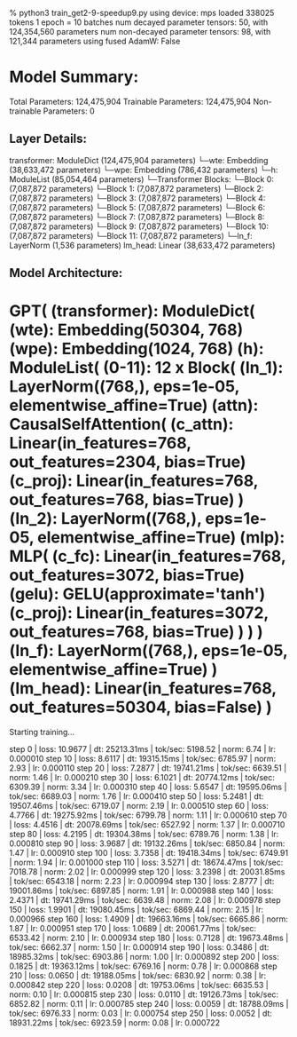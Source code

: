  % python3 train_get2-9-speedup9.py
using device: mps
loaded 338025 tokens
1 epoch = 10 batches
num decayed parameter tensors: 50, with 124,354,560 parameters
num non-decayed parameter tensors: 98, with 121,344 parameters
using fused AdamW: False

Model Summary:
==================================================

Total Parameters: 124,475,904
Trainable Parameters: 124,475,904
Non-trainable Parameters: 0

Layer Details:
--------------------------------------------------
transformer: ModuleDict (124,475,904 parameters)
  └─wte: Embedding (38,633,472 parameters)
  └─wpe: Embedding (786,432 parameters)
  └─h: ModuleList (85,054,464 parameters)
    └─Transformer Blocks:
      └─Block 0: (7,087,872 parameters)
      └─Block 1: (7,087,872 parameters)
      └─Block 2: (7,087,872 parameters)
      └─Block 3: (7,087,872 parameters)
      └─Block 4: (7,087,872 parameters)
      └─Block 5: (7,087,872 parameters)
      └─Block 6: (7,087,872 parameters)
      └─Block 7: (7,087,872 parameters)
      └─Block 8: (7,087,872 parameters)
      └─Block 9: (7,087,872 parameters)
      └─Block 10: (7,087,872 parameters)
      └─Block 11: (7,087,872 parameters)
  └─ln_f: LayerNorm (1,536 parameters)
lm_head: Linear (38,633,472 parameters)

Model Architecture:
--------------------------------------------------
GPT(
  (transformer): ModuleDict(
    (wte): Embedding(50304, 768)
    (wpe): Embedding(1024, 768)
    (h): ModuleList(
      (0-11): 12 x Block(
        (ln_1): LayerNorm((768,), eps=1e-05, elementwise_affine=True)
        (attn): CausalSelfAttention(
          (c_attn): Linear(in_features=768, out_features=2304, bias=True)
          (c_proj): Linear(in_features=768, out_features=768, bias=True)
        )
        (ln_2): LayerNorm((768,), eps=1e-05, elementwise_affine=True)
        (mlp): MLP(
          (c_fc): Linear(in_features=768, out_features=3072, bias=True)
          (gelu): GELU(approximate='tanh')
          (c_proj): Linear(in_features=3072, out_features=768, bias=True)
        )
      )
    )
    (ln_f): LayerNorm((768,), eps=1e-05, elementwise_affine=True)
  )
  (lm_head): Linear(in_features=768, out_features=50304, bias=False)
)
==================================================

Starting training...

step 0 | loss: 10.9677 | dt: 25213.31ms | tok/sec: 5198.52 | norm: 6.74 | lr: 0.000010
step 10 | loss: 8.6117 | dt: 19315.15ms | tok/sec: 6785.97 | norm: 2.93 | lr: 0.000110
step 20 | loss: 7.2877 | dt: 19741.21ms | tok/sec: 6639.51 | norm: 1.46 | lr: 0.000210
step 30 | loss: 6.1021 | dt: 20774.12ms | tok/sec: 6309.39 | norm: 3.34 | lr: 0.000310
step 40 | loss: 5.6547 | dt: 19595.06ms | tok/sec: 6689.03 | norm: 1.76 | lr: 0.000410
step 50 | loss: 5.2481 | dt: 19507.46ms | tok/sec: 6719.07 | norm: 2.19 | lr: 0.000510
step 60 | loss: 4.7766 | dt: 19275.92ms | tok/sec: 6799.78 | norm: 1.11 | lr: 0.000610
step 70 | loss: 4.4516 | dt: 20078.69ms | tok/sec: 6527.92 | norm: 1.37 | lr: 0.000710
step 80 | loss: 4.2195 | dt: 19304.38ms | tok/sec: 6789.76 | norm: 1.38 | lr: 0.000810
step 90 | loss: 3.9687 | dt: 19132.26ms | tok/sec: 6850.84 | norm: 1.47 | lr: 0.000910
step 100 | loss: 3.7358 | dt: 19418.34ms | tok/sec: 6749.91 | norm: 1.94 | lr: 0.001000
step 110 | loss: 3.5271 | dt: 18674.47ms | tok/sec: 7018.78 | norm: 2.02 | lr: 0.000999
step 120 | loss: 3.2398 | dt: 20031.85ms | tok/sec: 6543.18 | norm: 2.23 | lr: 0.000994
step 130 | loss: 2.8777 | dt: 19001.86ms | tok/sec: 6897.85 | norm: 1.91 | lr: 0.000988
step 140 | loss: 2.4371 | dt: 19741.29ms | tok/sec: 6639.48 | norm: 2.08 | lr: 0.000978
step 150 | loss: 1.9901 | dt: 19080.45ms | tok/sec: 6869.44 | norm: 2.15 | lr: 0.000966
step 160 | loss: 1.4909 | dt: 19663.16ms | tok/sec: 6665.86 | norm: 1.87 | lr: 0.000951
step 170 | loss: 1.0689 | dt: 20061.77ms | tok/sec: 6533.42 | norm: 2.10 | lr: 0.000934
step 180 | loss: 0.7128 | dt: 19673.48ms | tok/sec: 6662.37 | norm: 1.50 | lr: 0.000914
step 190 | loss: 0.3486 | dt: 18985.32ms | tok/sec: 6903.86 | norm: 1.00 | lr: 0.000892
step 200 | loss: 0.1825 | dt: 19363.12ms | tok/sec: 6769.16 | norm: 0.78 | lr: 0.000868
step 210 | loss: 0.0650 | dt: 19188.05ms | tok/sec: 6830.92 | norm: 0.38 | lr: 0.000842
step 220 | loss: 0.0208 | dt: 19753.06ms | tok/sec: 6635.53 | norm: 0.10 | lr: 0.000815
step 230 | loss: 0.0110 | dt: 19126.73ms | tok/sec: 6852.82 | norm: 0.11 | lr: 0.000785
step 240 | loss: 0.0059 | dt: 18788.09ms | tok/sec: 6976.33 | norm: 0.03 | lr: 0.000754
step 250 | loss: 0.0052 | dt: 18931.22ms | tok/sec: 6923.59 | norm: 0.08 | lr: 0.000722
